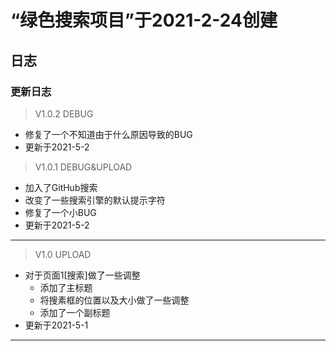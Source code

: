 
# “绿色搜索项目”于2021-2-24创建
## 日志
### 更新日志
>V1.0.2 DEBUG
+ 修复了一个不知道由于什么原因导致的BUG
+ 更新于2021-5-2
>V1.0.1 DEBUG&UPLOAD
+ 加入了GitHub搜索
+ 改变了一些搜索引擎的默认提示字符
+ 修复了一个小BUG
+ 更新于2021-5-2
---
>V1.0 UPLOAD
+ 对于页面1[搜索]做了一些调整
  + 添加了主标题
  + 将搜素框的位置以及大小做了一些调整
  + 添加了一个副标题
+ 更新于2021-5-1
---
